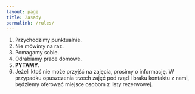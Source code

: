 ```yaml
---
layout: page
title: Zasady
permalink: /rules/
---
```


1. Przychodzimy punktualnie.
2. Nie mówimy na raz.
3. Pomagamy sobie.
4. Odrabiamy prace domowe.
5. **PYTAMY**.
6. Jeżeli ktoś nie może przyjść na zajęcia, prosimy o informację. W przypadku opuszczenia trzech zajęć pod rząd i braku kontaktu z nami, będziemy oferować miejsce osobom z listy rezerwowej. 
